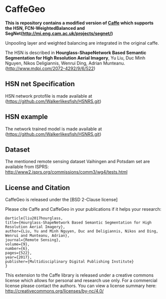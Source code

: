 # CaffeGeo

**This is repository contains a modified version of [Caffe](https://github.com/BVLC/caffe) which supports the HSN, FCN-WeightedBalanced and SegNet(http://mi.eng.cam.ac.uk/projects/segnet/)**

Unpooling layer and weighted balancing are integrated in the original caffe.

The HSN is described in **Hourglass-ShapeNetwork Based Semantic Segmentation for High Resolution Aerial Imagery**, Yu Liu, Duc Minh Nguyen, Nikos Deligiannis, Wenrui Ding, Adrian Munteanu. (http://www.mdpi.com/2072-4292/9/6/522)

## HSN net Specification
HSN network protofile is made available at (https://github.com/Walkerlikesfish/HSNRS.git)

## HSN example
The network trained model is made available at (https://github.com/Walkerlikesfish/HSNRS.git)

## Dataset
The mentioned remote sensing dataset Vaihingen and Potsdam set are available from ISPRS:
http://www2.isprs.org/commissions/comm3/wg4/tests.html

## License and Citation

CaffeGeo is released under the [BSD 2-Clause license]

Please cite Caffe and CaffeGeo in your publications if it helps your research:

	@article{liu2017hourglass,
	title={Hourglass-ShapeNetwork Based Semantic Segmentation for High Resolution Aerial Imagery},
	author={Liu, Yu and Minh Nguyen, Duc and Deligiannis, Nikos and Ding, Wenrui and Munteanu, Adrian},
	journal={Remote Sensing},
	volume={9},
	number={6},
	pages={522},
	year={2017},
	publisher={Multidisciplinary Digital Publishing Institute}
	}

This extension to the Caffe library is released under a creative commons license which allows for personal and research use only. For a commercial license please contact the authors. You can view a license summary here:
http://creativecommons.org/licenses/by-nc/4.0/
